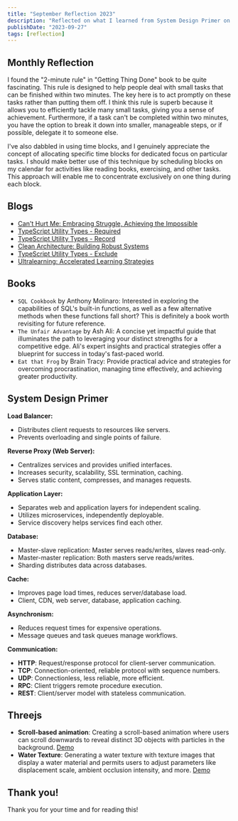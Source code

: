 ```yaml
---
title: "September Reflection 2023"
description: "Reflected on what I learned from System Design Primer on databases, cache, and application layer. And the 2-minute rule on getting small tasks done ASAP."
publishDate: "2023-09-27"
tags: [reflection]
---
```


## Monthly Reflection

I found the "2-minute rule" in "Getting Thing Done" book to be quite fascinating. This rule is designed to help people deal with small tasks that can be finished within two minutes. The key here is to act promptly on these tasks rather than putting them off. I think this rule is superb because it allows you to efficiently tackle many small tasks, giving you a sense of achievement. Furthermore, if a task can't be completed within two minutes, you have the option to break it down into smaller, manageable steps, or if possible, delegate it to someone else.

I've also dabbled in using time blocks, and I genuinely appreciate the concept of allocating specific time blocks for dedicated focus on particular tasks. I should make better use of this technique by scheduling blocks on my calendar for activities like reading books, exercising, and other tasks. This approach will enable me to concentrate exclusively on one thing during each block.

## Blogs

- [Can't Hurt Me: Embracing Struggle, Achieving the Impossible](https://victoriacheng15.vercel.app/posts/cant-hurt-me-embracing-struggle-achieving-the-impossible)
- [TypeScript Utility Types - Required](https://victoriacheng15.vercel.app/posts/typescript-utility-types-required)
- [TypeScript Utility Types - Record](https://victoriacheng15.vercel.app/posts/typescript-utility-types-record)
- [Clean Architecture: Building Robust Systems](<[https://victoriacheng15.vercel.app/posts/clean-architecture-building-robust-systems](https://victoriacheng15.vercel.app/posts/typescript-utility-types-required)>)
- [TypeScript Utility Types - Exclude](https://victoriacheng15.vercel.app/posts/typescript-utility-types-exclude)
- [Ultralearning: Accelerated Learning Strategies](https://victoriacheng15.vercel.app/posts/ultralearning-accelerated-learning-strategies)

## Books

- `SQL Cookbook` by Anthony Molinaro: Interested in exploring the capabilities of SQL's built-in functions, as well as a few alternative methods when these functions fall short? This is definitely a book worth revisiting for future reference.
- `The Unfair Advantage` by Ash Ali: A concise yet impactful guide that illuminates the path to leveraging your distinct strengths for a competitive edge. Ali's expert insights and practical strategies offer a blueprint for success in today's fast-paced world.
- `Eat that Frog` by Brain Tracy: Provide practical advice and strategies for overcoming procrastination, managing time effectively, and achieving greater productivity.

## System Design Primer

**Load Balancer:**

- Distributes client requests to resources like servers.
- Prevents overloading and single points of failure.

**Reverse Proxy (Web Server):**

- Centralizes services and provides unified interfaces.
- Increases security, scalability, SSL termination, caching.
- Serves static content, compresses, and manages requests.

**Application Layer:**

- Separates web and application layers for independent scaling.
- Utilizes microservices, independently deployable.
- Service discovery helps services find each other.

**Database:**

- Master-slave replication: Master serves reads/writes, slaves read-only.
- Master-master replication: Both masters serve reads/writes.
- Sharding distributes data across databases.

**Cache:**

- Improves page load times, reduces server/database load.
- Client, CDN, web server, database, application caching.

**Asynchronism:**

- Reduces request times for expensive operations.
- Message queues and task queues manage workflows.

**Communication:**

- **HTTP**: Request/response protocol for client-server communication.
- **TCP**: Connection-oriented, reliable protocol with sequence numbers.
- **UDP**: Connectionless, less reliable, more efficient.
- **RPC**: Client triggers remote procedure execution.
- **REST**: Client/server model with stateless communication.

## Threejs

- **Scroll-based animation**: Creating a scroll-based animation where users can scroll downwards to reveal distinct 3D objects with particles in the background. [Demo](https://victoriacheng15.github.io/three-js-demo/12-scroll-based-animation/)
- **Water Texture**: Generating a water texture with texture images that display a water material and permits users to adjust parameters like displacement scale, ambient occlusion intensity, and more. [Demo](https://victoriacheng15.github.io/three-js-demo/13-water-texture/)

## Thank you!

Thank you for your time and for reading this!
